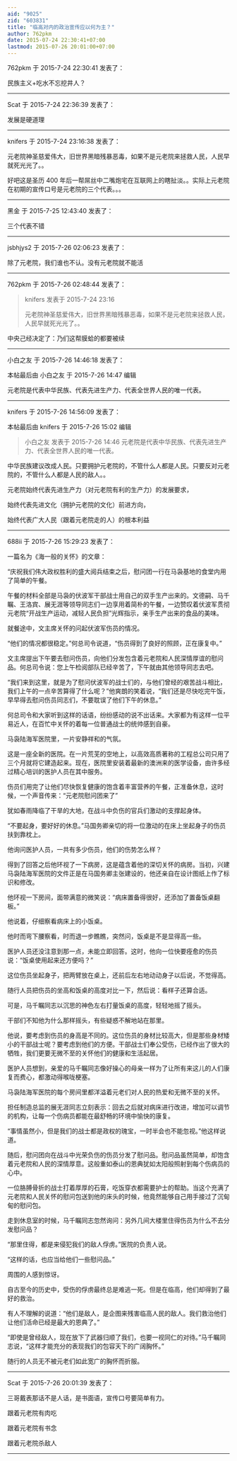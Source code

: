 ```yaml
---
aid: "9025"
zid: "603831"
title: "临高对内的政治宣传应以何为主？"
author: 762pkm
date: 2015-07-24 22:30:41+07:00
lastmod: 2015-07-26 20:01:00+07:00
---
```


762pkm 于 2015-7-24 22:30:41 发表了：

民族主义+吃水不忘挖井人？

---

Scat 于 2015-7-24 22:36:39 发表了：

发展是硬道理

---

knifers 于 2015-7-24 23:16:38 发表了：

元老院神圣慈爱伟大，旧世界黑暗残暴恶毒，如果不是元老院来拯救人民，人民早就死光光了。。

好吧这是圣历 400 年后一帮屌丝中二嘴炮宅在互联网上的瞎扯淡。。实际上元老院在初期的宣传口号是元老院的三个代表。。。

---

黑金 于 2015-7-25 12:43:40 发表了：

三个代表不错

---

jsbhjys2 于 2015-7-26 02:06:23 发表了：

除了元老院，我们谁也不认。没有元老院就不能活

---

762pkm 于 2015-7-26 02:48:44 发表了：

> knifers 发表于 2015-7-24 23:16
>
> 元老院神圣慈爱伟大，旧世界黑暗残暴恶毒，如果不是元老院来拯救人民，人民早就死光光了。。

中央己经决定了：乃们这帮膜蛤的都要被续

---

小白之友 于 2015-7-26 14:46:18 发表了：

本帖最后由 小白之友 于 2015-7-26 14:47 编辑

元老院是代表中华民族、代表先进生产力、代表全世界人民的唯一代表。

---

knifers 于 2015-7-26 14:56:09 发表了：

本帖最后由 knifers 于 2015-7-26 15:02 编辑

> 小白之友 发表于 2015-7-26 14:46 元老院是代表中华民族、代表先进生产力、代表全世界人民的唯一代表。

中华民族建议改成人民。只要拥护元老院的，不管什么人都是人民。只要反对元老院的，不管什么人都是人民的敌人。。

元老院始终代表先进生产力（对元老院有利的生产力）的发展要求，

始终代表先进文化（拥护元老院的文化）前进方向，

始终代表广大人民（跟着元老院走的人）的根本利益

---

688ii 于 2015-7-26 15:29:23 发表了：

一篇名为《海一般的关怀》的文章：

“庆祝我们伟大政权胜利的盛大阅兵结束之后，慰问团一行在马袅基地的食堂内用了简单的午餐。

午餐的材料全部是马袅的伏波军干部战士用自己的双手生产出来的。文德嗣、马千瞩、王洛宾、展无涯等领导同志们一边享用着简朴的午餐，一边赞叹着伏波军贯彻元老院“开战生产运动，减轻人民负担”光辉指示，亲手生产出来的食品的美味。

就餐途中，文主席关怀的问起伏波军伤员的情况。

“他们的情况都很稳定。”何总司令说道，“伤员得到了良好的照顾，正在康复中。”

文主席提出下午要去慰问伤员，向他们分发包含着元老院和人民深情厚谊的慰问品。何总司令说：您上午检阅部队已经辛苦了，下午就由其他领导同志去吧。

“我们来到这里，就是为了慰问伏波军的战士们的，与他们曾经的艰苦战斗相比，我们上午的一点辛苦算得了什么呢？”他爽朗的笑着说，“我们还是尽快吃完午饭，早早得去慰问伤员同志们，不要耽误了他们下午的休息。”

何总司令和大家听到这样的话语，纷纷感动的说不出话来。大家都为有这样一位平易近人，在百忙中关怀的着每一位普通战士的统帅感到自豪。

马袅陆海军医院里，一片安静祥和的气氛。

这是一座全新的医院。在一片荒芜的空地上，以高效高质著称的工程总公司只用了三个月就将它建造起来。现在，医院里安装着最新的澳洲来的医学设备，由许多经过精心培训的医护人员在其中服务。

伤员们用完了让他们尽快恢复健康的饱含着丰富营养的午餐，正准备休息，这时候，一个声音传来：“元老院慰问团来了”

犹如春雨降临了干旱的大地，在战斗中负伤的官兵们激动的支撑起身体。

“不要起身，要好好的休息。”马国务卿亲切的将一位激动的在床上坐起身子的伤员扶到靠枕上。

他询问医护人员，一共有多少伤员，他们的伤势怎么样？

得到了回答之后他环视了一下病房，这是蕴含着他的深切关怀的病房。当初，兴建马袅陆海军医院的文件正是在马国务卿主张建设的，他还亲自在设计图纸上作了标识和修改。

他环视一下房间，面带满意的微笑说：“病床置备得很好，还添加了置备饭桌翻板。”

他说着，仔细察看病床上的小饭桌。

他时而弯下腰察看，时而退一步瞧瞧，突然问，饭桌是不是显得高一些。

医护人员还没注意到那一点，未能立即回答。这时，他向一位快要痊愈的伤员说：“饭桌使用起来还方便吗？”

这位伤员坐起身子，把两臂放在桌上，还前后左右地动动身子以后说，不觉得高。

随行人员把伤员的坐高和饭桌的高度对比一下，然后说：看样子还算合适。

可是，马千瞩同志以沉思的神色左右打量饭桌的高度，轻轻地摇了摇头。

干部们不知他为什么那样摇头，有些疑惑不解地站在那里。

他说，要考虑到伤员的身高是不同的。这位伤员的身材比较高大，但是那些身材矮小的干部战士呢？要考虑到他们的方便。干部战士们奉公受伤，已经作出了很大的牺牲，我们更要无微不至的关怀他们的健康和生活起居。

医护人员想到，亲爱的马千瞩同志像好操心的母亲一样为了让所有来这儿的人们康复而费心，都激动得喉咙梗塞。

马袅陆海军医院的每个房间里都洋溢着元老们对人民的热爱和无微不至的关怀。

担任制造总监的展无涯同志立刻表示：回去之后就对病床进行改进，增加可以调节的机构，让每一个伤病员都能在最舒畅的环境中愉快的康复。

“事情虽然小，但是我们的战士都是政权的瑰宝，一时半会也不能忽视。”他这样说道。

随后，慰问团向在战斗中光荣负伤的伤员分发了慰问品。慰问品虽然简单，却饱含着元老院和人民的深情厚意。这般重如泰山的恩典犹如太阳般照射到每个伤病员的心中。

一位胳膊骨折的战士打着厚厚的石膏，吃饭穿衣都需要护士的帮助。当这个充满了元老院和人民关怀的慰问包送到他的床头的时候，他竟然能够自己用手接过了沉甸甸的慰问包。

走到休息室的时候，马千瞩同志忽然询问：另外几间大楼里住得伤员为什么不去分发慰问品？

“那里住得，都是来侵犯我们的敌人俘虏。”医院的负责人说。

“这样的话，也应当给他们一些慰问品。”

周围的人感到惊讶。

自古至今的历史中，受伤的俘虏最终总是难逃一死。但是在临高，他们却得到了最好的救治。

有人不理解的说道：“他们是敌人，是企图来残害临高人民的敌人。我们救治他们让他们活命已经是最大的恩典了。”

“即使是曾经敌人，现在放下了武器归顺了我们，也要一视同仁的对待。”马千瞩同志说，“这样才能充分的表现我们的包容天下的广阔胸怀。”

随行的人员无不被元老们如此宽广的胸怀而折服。

---

Scat 于 2015-7-26 20:01:39 发表了：

三哥戴表那话不是人话，是书面语，宣传口号要简单有力。

跟着元老院有肉吃

跟着元老院有书念

跟着元老院杀敌人

---

